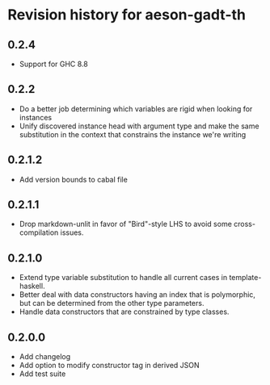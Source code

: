 # Revision history for aeson-gadt-th

## 0.2.4

* Support for GHC 8.8

## 0.2.2

* Do a better job determining which variables are rigid when looking for instances
* Unify discovered instance head with argument type and make the same substitution in the context that constrains the instance we're writing

## 0.2.1.2

* Add version bounds to cabal file

## 0.2.1.1

* Drop markdown-unlit in favor of "Bird"-style LHS to avoid some cross-compilation issues.

## 0.2.1.0

* Extend type variable substitution to handle all current cases in template-haskell.
* Better deal with data constructors having an index that is polymorphic, but can be determined from the other type parameters.
* Handle data constructors that are constrained by type classes.

## 0.2.0.0

* Add changelog
* Add option to modify constructor tag in derived JSON
* Add test suite
